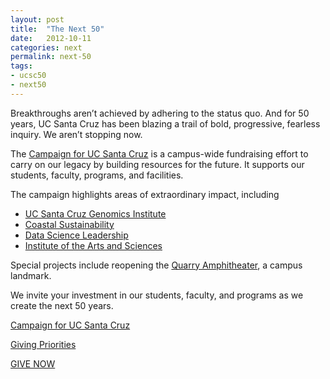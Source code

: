 ```yaml
---
layout: post
title:  "The Next 50"
date:   2012-10-11
categories: next
permalink: next-50
tags: 
- ucsc50
- next50
---
```

Breakthroughs aren’t achieved by adhering to the status quo. And for 50 years, UC Santa Cruz has been blazing a trail of bold, progressive, fearless inquiry.  We aren’t stopping now. 

The [Campaign for UC Santa Cruz](http://campaign.ucsc.edu/) is a campus-wide fundraising effort to carry on our legacy by building resources for the future. It supports our students, faculty, programs, and facilities.

The campaign highlights areas of extraordinary impact, including

- [UC Santa Cruz Genomics Institute](http://campaign.ucsc.edu/priorities/initiatives/genomics/)
- [Coastal Sustainability](http://campaign.ucsc.edu/priorities/initiatives/coastal/)
- [Data Science Leadership](http://campaign.ucsc.edu/priorities/initiatives/data-science/)
- [Institute of the Arts and Sciences](http://campaign.ucsc.edu/priorities/initiatives/institute/)

Special projects include reopening the [Quarry Amphitheater](http://live-ucsc-campaign.gotpantheon.com/priorities/student-experience/the-quarry-amphitheater/), a campus landmark.

We invite your investment in our students, faculty, and programs as we create the next 50 years.

[Campaign for UC Santa Cruz](http://campaign.ucsc.edu/)

[Giving Priorities](http://campaign.ucsc.edu/giving/opportunities/)

 <a href="https://securelb.imodules.com/s/1069/index.aspx?sid=1069&gid=1&pgid=761&cid=1722" class="give-btn">GIVE NOW</a>
    <div class="clear"></div>